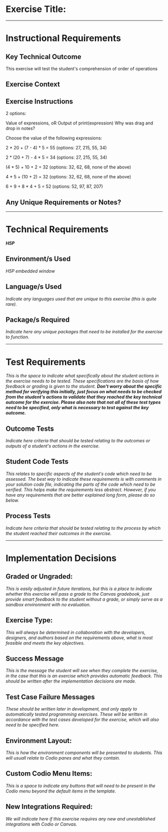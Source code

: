 # Exercise Title:
---
# Instructional Requirements
## Key Technical Outcome
This exercise will test the student's comprehension of order of operations

## Exercise Context
<em></em>

## Exercise Instructions

2 options:
  
  Value of expressions, oR Output of print(expression) 
  Why was drag and drop in notes? 
  
  
  Choose the value of the following expressions: 
  
  2 * 20 + (7 - 4) * 5  = 55 (options: 27, 215, 55, 34)
  
  2 * (20 + 7) - 4 * 5  = 34 (options: 27, 215, 55, 34)  
  
  (4 * 5) + 10 + 2 = 32 (options: 32, 62,  68, none of the above)
  
  4 * 5 + (10 + 2) = 32 (options: 32, 62, 68, none of the above)
  
  6 + 9 + 8 * 4 + 5 = 52 (options: 52, 97, 87, 207)
  


## Any Unique Requirements or Notes?

---
# Technical Requirements
<em><strong>H5P</strong></em>

## Environment/s Used
<em>H5P embedded window</em>

## Language/s Used
<em>Indicate any languages used that are unique to this exercise (this is quite rare).</em>

## Package/s Required
<em>Indicate here any unique packages that need to be installed for the exercise to function.</em>

---
# Test Requirements
<em>This is the space to indicate what specifically about the student actions in the exercise needs to be tested. These specifications are the basis of how feedback or grading is given to the student. <strong>Don't worry about the specific method for verifying this initially, just focus on what needs to be checked from the student's actions to validate that they reached the key technical outcome for the exercise. Please also note that not all of these test types need to be specified, only what is necessary to test against the key outcome.</strong></em>

## Outcome Tests
<em>Indicate here criteria that should be tested relating to the outcomes or outputs of a student's actions in the exercise.</em>

## Student Code Tests
<em>This relates to specific aspects of the student's code which need to be assessed. The best way to indicate these requirements is with comments in your solution code file, indicating the parts of the code which need to be verified. This helps make the requirements less abstract. However, if you have any requirements that are better explained long form, please do so below.</em>

## Process Tests
<em>Indicate here criteria that should be tested relating to the process by which the student reached their outcomes in the exercise.</em>

---
#  Implementation Decisions

## Graded or Ungraded:
<em>This is easily adjusted in future iterations, but this is a place to indicate whether this exercise will pass a grade to the Canvas gradebook, just provide smart feedback to the student without a grade, or simply serve as a sandbox environment with no evaluation.</em>

## Exercise Type:
<em>This will always be determined in collaboration with the developers, designers, and authors based on the requirements above, what is most feasible and meets the key objectives.</em>

## Success Message
<em>This is the message the student will see when they complete the exercise, in the case that this is an exercise which provides automatic feedback. This should be written after the implementation decisions are made.</em>

## Test Case Failure Messages
<em>These should be written later in development, and only apply to automatically tested programming exercises. These will be written in accordance with the test cases developed for the exercise, which will also need to be specified here.</em>

## Environment Layout:
<em>This is how the environment components will be presented to students. This will usuall relate to Codio panes and what they contain.</em>

## Custom Codio Menu Items:
<em>This is a space to indicate any buttons that will need to be present in the Codio menu beyond the default items in the template.</em>

## New Integrations Required:
<em>We will indicate here if this exercise requires any new and unestablished integrations with Codio or Canvas.</em>
